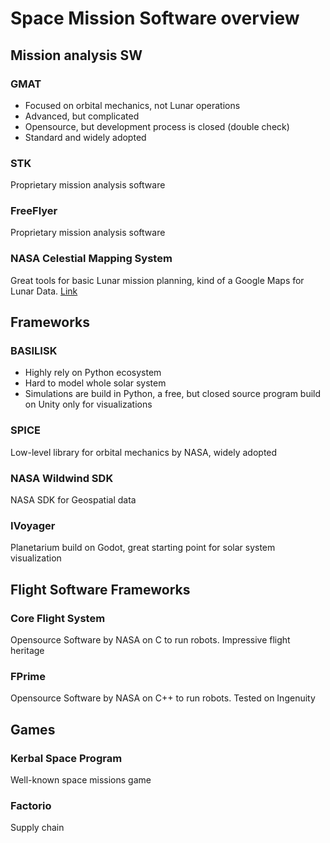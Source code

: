 # Space Mission Software overview


## Mission analysis SW

### GMAT

- Focused on orbital mechanics, not Lunar operations
- Advanced, but complicated
- Opensource, but development process is closed (double check)
- Standard and widely adopted

### STK

Proprietary mission analysis software

### FreeFlyer

Proprietary mission analysis software

### NASA Celestial Mapping System

Great tools for basic Lunar mission planning, kind of a Google Maps for Lunar Data. [Link](https://celestial.arc.nasa.gov)

## Frameworks

### BASILISK

- Highly rely on Python ecosystem
- Hard to model whole solar system
- Simulations are  build in Python, a free, but closed source program build on Unity only for visualizations

### SPICE

Low-level library for orbital mechanics by NASA, widely adopted

### NASA Wildwind SDK

NASA SDK for Geospatial data

### IVoyager

Planetarium build on Godot, great starting point for solar system visualization

## Flight Software Frameworks

### Core Flight System

Opensource Software by NASA on C to run robots. Impressive flight heritage

### FPrime

Opensource Software by NASA on C++ to run robots. Tested on Ingenuity

## Games

### Kerbal Space Program

Well-known space missions game

### Factorio

Supply chain